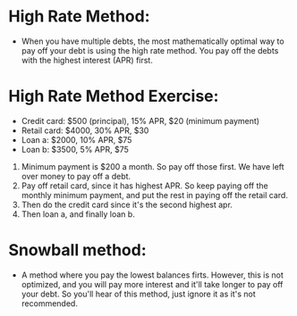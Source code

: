 # High Rate Method:
- When you have multiple debts, the most mathematically optimal way to pay off your debt is using the high rate method. You pay off the debts with the highest interest (APR) first. 

# High Rate Method Exercise:
- Credit card: $500 (principal), 15% APR, $20 (minimum payment)
- Retail card: $4000, 30% APR, $30 
- Loan a: $2000, 10% APR, $75 
- Loan b: $3500, 5% APR, $75 

1. Minimum payment is $200 a month. So pay off those first. We have left over money to pay off a debt.
2. Pay off retail card, since it has highest APR. So keep paying off the monthly minimum payment, and put the rest in paying off the retail card.
3. Then do the credit card since it's the second highest apr.
4. Then loan a, and finally loan b.

# Snowball method:
- A method where you pay the lowest balances firts. However, this is not optimized, and you will pay more interest and it'll take longer to pay off your debt. So you'll hear of this method, just ignore it as it's not recommended.
